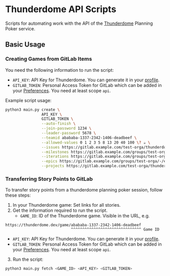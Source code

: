 # Thunderdome API Scripts

Scripts for automating work with the API of the [Thunderdome](https://github.com/StevenWeathers/thunderdome-planning-poker) Planning Poker service.

## Basic Usage

### Creating Games from GitLab Items

You need the following information to run the script:

- `API_KEY`: API Key for Thunderdome. You can generate it in your [profile](https://thunderdome.dev/profile).
- `GITLAB_TOKEN`: Personal Access Token for GitLab which can be added in your [Preferences](https://gitlab.com/-/user_settings/personal_access_tokens). You need at least scope `api`.

Example script usage:

```bash
python3 main.py create \
                API_KEY \
                GITLAB_TOKEN \
                --auto-finish \
                --join-password 1234 \
                --leader-password 5678 \
                --teamid abababa-1337-2342-1406-deadbeef \
                --allowed-values 0 1 2 3 5 8 13 20 40 100 \? ☕️ \
                --issues https://gitlab.example.com/test-orga/thunderdome/-/issues/1 ... \
                --milestones https://gitlab.example.com/groups/test-orga/-/milestones/1 ... \
                --iterations https://gitlab.example.com/groups/test-orga/-/cadences/12345/iterations/12345 ... \
                --epics https://gitlab.example.com/groups/test-orga/-/epics/1 ... \
                --projects https://gitlab.example.com/test-orga/thunderdome ...
```

### Transferring Story Points to GitLab

To transfer story points from a thunderdome planning poker session, follow these steps:

1. In your Thunderdome game: Set links for all stories.
2. Get the information required to run the script.
   - `GAME_ID`: ID of the Thunderdome game. Visible in the URL, e.g.

```
https://thunderdome.dev/game/abababa-1337-2342-1406-deadbeef
                             ^^^^^^^^^^^^^^^^^^^^^^^^^^^^^^^ Game ID
```  

   - `API_KEY`: API Key for Thunderdome. You can generate it in your [profile](https://thunderdome.dev/profile).
   - `GITLAB_TOKEN`: Personal Access Token for GitLab which can be added in your [Preferences](https://gitlab.com/-/user_settings/personal_access_tokens). You need at least scope `api`.
3. Run the script:

```bash
python3 main.py fetch <GAME_ID> <API_KEY> <GITLAB_TOKEN>
```